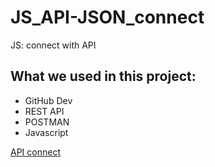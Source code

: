 # JS_API-JSON_connect
JS: connect with API 


## What we used in this project:
* GitHub Dev
* REST API
* POSTMAN
* Javascript

[API connect](#)
